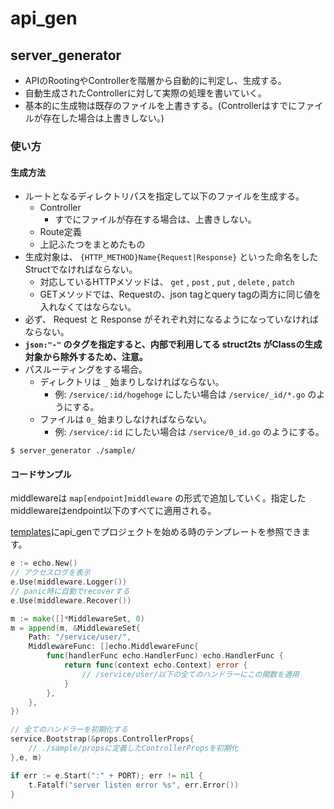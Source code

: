 # api_gen
## server_generator

- APIのRootingやControllerを階層から自動的に判定し、生成する。
- 自動生成されたControllerに対して実際の処理を書いていく。
- 基本的に生成物は既存のファイルを上書きする。(Controllerはすでにファイルが存在した場合は上書きしない。)

### 使い方
#### 生成方法
- ルートとなるディレクトリパスを指定して以下のファイルを生成する。
    - Controller
        - すでにファイルが存在する場合は、上書きしない。
    - Route定義
    - 上記ふたつをまとめたもの
- 生成対象は、 `{HTTP_METHOD}Name{Request|Response}` といった命名をしたStructでなければならない。
     - 対応しているHTTPメソッドは、 `get` , `post` , `put` , `delete` , `patch`
     - GETメソッドでは、Requestの、json tagとquery tagの両方に同じ値を入れなくてはならない。
- 必ず、 Request と Response がそれぞれ対になるようになっていなければならない。
- **`json:"-"` のタグを指定すると、内部で利用してる struct2ts がClassの生成対象から除外するため、注意。**
- パスルーティングをする場合。
    - ディレクトリは `_` 始まりしなければならない。
        - 例: `/service/:id/hogehoge` にしたい場合は `/service/_id/*.go` のようにする。
    - ファイルは `0_` 始まりしなければならない。
        - 例: `/service/:id` にしたい場合は `/service/0_id.go` のようにする。

```console
$ server_generator ./sample/
```

#### コードサンプル

middlewareは `map[endpoint]middleware` の形式で追加していく。指定したmiddlewareはendpoint以下のすべてに適用される。

[templates](../templates)にapi_genでプロジェクトを始める時のテンプレートを参照できます。

```go
e := echo.New()
// アクセスログを表示
e.Use(middleware.Logger())
// panic時に自動でrecoverする
e.Use(middleware.Recover())

m := make([]*MiddlewareSet, 0)
m = append(m, &MiddlewareSet{
	Path: "/service/user/",
	MiddlewareFunc: []echo.MiddlewareFunc{
		func(handlerFunc echo.HandlerFunc) echo.HandlerFunc {
			return func(context echo.Context) error {
				// /service/user/以下の全てのハンドラーにこの関数を適用
			}
		},
	},
})

// 全てのハンドラーを初期化する
service.Bootstrap(&props.ControllerProps{
    // ./sample/propsに定義したControllerPropsを初期化
},e, m)

if err := e.Start(":" + PORT); err != nil {
	t.Fatalf("server listen error %s", err.Error())
}
```
